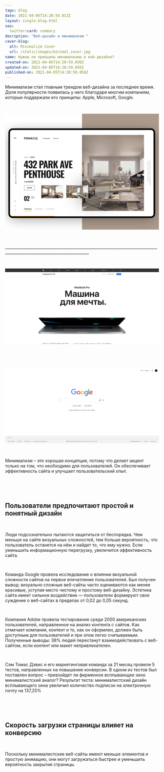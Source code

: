 ```yaml
---
tags: blog
date: 2021-04-05T14:20:59.013Z
layout: single-blog.html
seo:
  twitter:card: summary
desription: "Веб-дизайн и минимализм "
caver-blog:
  alt: Minimalizm Cover
  url: /static/images/minimal_cover.jpg
name: Нужны ли принципы минимализма в веб-дизайне?
created-on: 2021-04-05T14:20:59.030Z
updated-on: 2021-04-05T14:20:59.045Z
published-on: 2021-04-05T14:20:59.058Z
---
```

Минимализм стал главным трендом веб-дизайна за последнее время. Доля популярности появилась у него благодаря многим компаниям, которые поддержали его принципы: Apple, Microsoft, Google.

<!--StartFragment-->

**⠀**

<!--EndFragment-->

![](/static/images/01_minimal.png)

<!--StartFragment-->

**⠀**

<!--EndFragment-->

\_\_\_\_\_\_\_\_\_\_\_\_\_\_\_\_\_\_\_\_\_\_\_\_\_\_\_\_\_\_\_\_\_\_\_\_\_\_\_\_\_\_\_\_\_\_\_\_\_\_\_\_\_\_\_\_\_\_\_\_\_\_\_\_\_\_\_\_\_\_\_\_\_\_\_\_\_\_\_\_\_\_\_\_\_\_\_\_\_\_\_\_\_\_\_\_\_\_\_\_\_\_\_\_\_\_\_\_\_\_\_\_\_\_\_\_\_\_\_\__

<!--StartFragment-->

**⠀**

<!--EndFragment-->

![](/static/images/apple.jpg)

<!--StartFragment-->

**⠀**

<!--EndFragment-->

<!--StartFragment-->

**⠀**

<!--EndFragment-->

![](/static/images/google.jpg)

<!--StartFragment-->

**⠀**

<!--EndFragment-->

Минимализм – это хорошая концепция, потому что делает акцент только на том, что необходимо для пользователей. Он обеспечивает эффективность сайта и улучшает пользовательский опыт.

<!--StartFragment-->

**⠀**

<!--EndFragment-->

<!--StartFragment-->

**⠀**

<!--EndFragment-->

## Пользователи предпочитают простой и понятный дизайн

<!--StartFragment-->

**⠀**

<!--EndFragment-->

Люди подсознательно пытаются защититься от беспорядка. Чем меньше на сайте визуальных сложностей, тем больше вероятность, что пользователь останется на нём и найдет то, что ему нужно. Если уменьшить информационную перегрузку, увеличится эффективность сайта.

<!--StartFragment-->

**⠀**

<!--EndFragment-->

Команда Google провела исследование о влиянии визуальной сложности сайтов на первое впечатление пользователей. Был получен вывод: визуально сложные веб-сайты часто оцениваются как менее красивые, уступая место чистому и простому веб-дизайну. Эстетика сайта имеет сильное воздействие — пользователи формируют свое суждение о веб-сайтах в пределах от 0,02 до 0,05 секунд.

<!--StartFragment-->

**⠀**

<!--EndFragment-->

Компания Adobe провела тестирование среди 2000 американских пользователей, направленное на анализ контента с сайтов. Как отмечает компания, контент и то, как он оформлен, должен быть доступным для пользователей и при этом легко считываемым. Полученные выводы: 38% людей перестанут взаимодействовать с веб-сайтом, если контент или макет непривлекателен.

<!--StartFragment-->

**⠀**

<!--EndFragment-->

Сэм Томас Дэвис и его маркетинговая команда за 21 месяц провели 5 тестов, направленных на повышение конверсии. В одном из тестов был поставлен вопрос – превзойдет ли фирменное всплывающее окно минималистский аналог? Результат теста: минималистский дизайн всплывающего окна увеличил количество подписок на электронную почту на 137,25%
<!--StartFragment-->

**⠀**

<!--EndFragment-->

<!--StartFragment-->

**⠀**

<!--EndFragment-->

## Скорость загрузки страницы влияет на конверсию

<!--StartFragment-->

**⠀**

<!--EndFragment-->

Поскольку минималистские веб-сайты имеют меньше элементов и простую анимацию, они могут загружаться быстрее и уменьшить вероятность закрытия страницы.

<!--StartFragment-->

**⠀**

<!--EndFragment-->